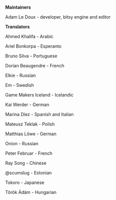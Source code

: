 **Maintainers**

Adam Le Doux - developer, bitsy engine and editor


**Translators**

Ahmed Khalifa - Arabic

Ariel Bonkorpa - Esperanto

Bruno Silva - Portuguese

Dorian Beaugendre - French

Elkie - Russian

Em - Swedish

Game Makers Iceland - Icelandic

Kai Werder - German

Marina Díez - Spanish and Italian

Mateusz Teklak - Polish

Matthias Löwe - German

Onion - Russian

Peter Februar - French

Ray Song - Chinese

@scumslug - Estonian

Tokoro - Japanese

Török Ádám - Hungarian